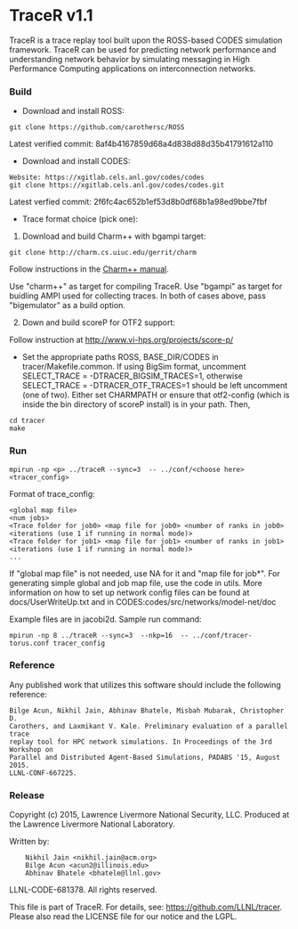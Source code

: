 TraceR v1.1
===========

TraceR is a trace replay tool built upon the ROSS-based CODES simulation
framework. TraceR can be used for predicting network performance and
understanding network behavior by simulating messaging in High Performance
Computing applications on interconnection networks.

### Build

* Download and install ROSS:
```
git clone https://github.com/carothersc/ROSS
```
Latest verified commit: 8af4b4167859d68a4d838d88d35b41791612a110

* Download and install CODES:
```
Website: https://xgitlab.cels.anl.gov/codes/codes
git clone https://xgitlab.cels.anl.gov/codes/codes.git
```
Latest verfied commit: 2f6fc4ac652b1ef53d8b0df68b1a98ed9bbe7fbf

* Trace format choice (pick one): 

1) Download and build Charm++ with bgampi target:
```
git clone http://charm.cs.uiuc.edu/gerrit/charm
```
Follow instructions in the [Charm++ manual](http://charm.cs.illinois.edu/manuals/html/charm++/A.html). 

Use "charm++" as target for compiling TraceR.
Use "bgampi" as target for buidling AMPI used for collecting traces.
In both of cases above, pass "bigemulator" as a build option.

2) Down and build scoreP for OTF2 support:

Follow instruction at http://www.vi-hps.org/projects/score-p/


* Set the appropriate paths ROSS, BASE_DIR/CODES in tracer/Makefile.common. If 
using BigSim format, uncomment SELECT_TRACE = -DTRACER_BIGSIM_TRACES=1,
otherwise SELECT_TRACE = -DTRACER_OTF_TRACES=1 should be left uncomment (one of
two). Either set CHARMPATH or ensure that otf2-config (which is inside the bin
directory of scoreP install) is in your path. Then,
```
cd tracer
make
```

### Run

```
mpirun -np <p> ../traceR --sync=3  -- ../conf/<choose here> <tracer_config>
```

Format of trace_config:
```
<global map file>
<num jobs>
<Trace folder for job0> <map file for job0> <number of ranks in job0> <iterations (use 1 if running in normal mode)>
<Trace folder for job1> <map file for job1> <number of ranks in job1> <iterations (use 1 if running in normal mode)>
...
```
If "global map file" is not needed, use NA for it and "map file for job*".
For generating simple global and job map file, use the code in utils.
More information on how to set up network config files can be found at
docs/UserWriteUp.txt and in CODES:codes/src/networks/model-net/doc

Example files are in jacobi2d. Sample run command:
```
mpirun -np 8 ../traceR --sync=3  --nkp=16  -- ../conf/tracer-torus.conf tracer_config
```

### Reference

Any published work that utilizes this software should include the following
reference:

```
Bilge Acun, Nikhil Jain, Abhinav Bhatele, Misbah Mubarak, Christopher D.
Carothers, and Laxmikant V. Kale. Preliminary evaluation of a parallel trace
replay tool for HPC network simulations. In Proceedings of the 3rd Workshop on
Parallel and Distributed Agent-Based Simulations, PADABS '15, August 2015.
LLNL-CONF-667225.
```

### Release

Copyright (c) 2015, Lawrence Livermore National Security, LLC.
Produced at the Lawrence Livermore National Laboratory.

Written by:
```
    Nikhil Jain <nikhil.jain@acm.org>
    Bilge Acun <acun2@illinois.edu>
    Abhinav Bhatele <bhatele@llnl.gov>
```
LLNL-CODE-681378. All rights reserved.

This file is part of TraceR. For details, see:
https://github.com/LLNL/tracer.
Please also read the LICENSE file for our notice and the LGPL.
